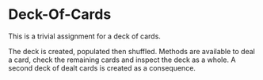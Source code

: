 # Deck-Of-Cards
This is a trivial assignment for a deck of cards.

The deck is created, populated then shuffled. Methods are available to deal a card, check the remaining cards and inspect the deck as a whole.
A second deck of dealt cards is created as a consequence.

